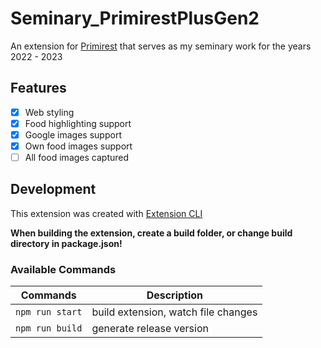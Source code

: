 # Seminary_PrimirestPlusGen2
An extension for [Primirest](https://www.mujprimirest.cz/) that serves as my seminary work for the years 2022 - 2023

## Features
- [x] Web styling
- [x] Food highlighting support
- [x] Google images support
- [x] Own food images support
- [ ] All food images captured

## Development 
This extension was created with [Extension CLI](https://oss.mobilefirst.me/extension-cli/)

**When building the extension, create a build folder, or change build directory in package.json!**

### Available Commands
| Commands | Description |
| --- | --- |
| `npm run start` | build extension, watch file changes |
| `npm run build` | generate release version |
